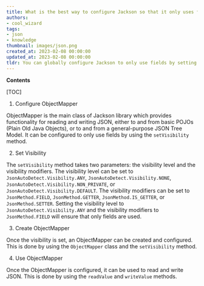 ```yaml
---
title: What is the best way to configure Jackson so that it only uses fields, preferably on a global level?
authors:
- cool_wizard
tags:
- json
- knowledge
thumbnail: images/json.png
created_at: 2023-02-08 00:00:00
updated_at: 2023-02-08 00:00:00
tldr: You can globally configure Jackson to only use fields by setting the `FAIL\_ON\_UNKNOWN\_PROPERTIES` property to `true`.
---
```


**Contents**

[TOC]

1. Configure ObjectMapper

ObjectMapper is the main class of Jackson library which provides functionality for reading and writing JSON, either to and from basic POJOs (Plain Old Java Objects), or to and from a general-purpose JSON Tree Model. It can be configured to only use fields by using the `setVisibility` method.

2. Set Visibility

The `setVisibility` method takes two parameters: the visibility level and the visibility modifiers. The visibility level can be set to `JsonAutoDetect.Visibility.ANY`, `JsonAutoDetect.Visibility.NONE`, `JsonAutoDetect.Visibility.NON_PRIVATE`, or `JsonAutoDetect.Visibility.DEFAULT`. The visibility modifiers can be set to `JsonMethod.FIELD`, `JsonMethod.GETTER`, `JsonMethod.IS_GETTER`, or `JsonMethod.SETTER`. Setting the visibility level to `JsonAutoDetect.Visibility.ANY` and the visibility modifiers to `JsonMethod.FIELD` will ensure that only fields are used.

3. Create ObjectMapper

Once the visibility is set, an ObjectMapper can be created and configured. This is done by using the `ObjectMapper` class and the `setVisibility` method.

4. Use ObjectMapper

Once the ObjectMapper is configured, it can be used to read and write JSON. This is done by using the `readValue` and `writeValue` methods.
